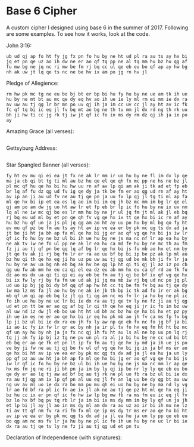 # Base 6 Cipher
A custom cipher I designed using base 6 in the summer of 2017. Following are some examples. To see how it works, look at the code.

John 3:16:
```
ub ud qj ap fo ht fy jg fx pn fo hu by ne ht ud pl ra au ts ay hx bi jq et pn qe uz ao ih dw ne er ao qf tq pp ne al tq mm hu bz hu qg af fu mw bg ne jq nc ri mw be fm rj bq cc ul qe eb eu bo qf ap ay hw bg nh ak uw jt lq qe ts nc ne be hv ix am po jg rn hv jl
```

Pledge of Allegience:
```
rm hw pk mc tg ne eu bo bj bt er bp bi hu fy hu by ne ue am tk ih ue hu by ne mt bt au mc qe dy eq hv ao ih ue ie ly ml rm ei mm ie dx ra av uw au tj qg lr br mn po uv qj ih ja im cc uv cc jl ay ht av ic fk fc qf tq bi ic eq jl fv bq mt ao bg ne th tu mm jl dx rd ng th rk uu bh ji hw ti cc jg rk tj iw jt qf ic fo in ms dy rm dz qj ih ja ie po ay
```

Amazing Grace (all verses):
```et ei iq tq tk jq ix jh bj fa bz ua qe eq be lq qe hx bi ht fx ly fn ac bz hu qe ei nc mc qf ji hu lr ay eb qi bt nm ne ly ms rm ih ea dz qg am ao jg fu dy qg un ay ic fw bq et fm ub un dx qo ht ht qg uu rj ao qg un ay ic fw bq rm ht be ms lq af bf bq hs mb nc ne jq lr ea hu by ml bi hu bf bq au tv ms ei dx ra uk ma iw fa js nh tg ti qe eb rj bt eb bq eq fm au tj qe fd dz au bf mw bi ic fy jg be dx qf pw uk fm av uw ao tq tk jq fv px ao hw ix jl ak ms au ts ea im by ly qg ad fd pn qj jl iw dy qg tj tj ly lr ac ca md mx af qh ei eb ne fl ic tg ml an ji av uz pk fm er ao qe eg es lr an bt qe ts nc ne eu ax bf ig uo jh fx dz lp lq ri fm ti ma pu ne bz ht qg ud fx nm by ji ly ne al js bi hu cb lp qj ie iz am dx ra ti ma pu ne hw uu po jg bf ig qh dz qe tv ly ms lp ix es jl eb bq ti ma pu nn lo tv hw ht hs lr ay hu by ne al un dx qo au ts ay ht et pn fo ie qg ax be jh cc jg rl tj qh dz ls uw fv bp bi im eq fm pl th ay ir ms ji dx ua qf ix qj ih mt ao lq am ao ir po tq fo ir ms ji dx ua qi uw ak lr
```

Gettsyburg Address:
```ub un ja ht pv ud bi ie dx ra ak mw bf bq uk ma iw fm ev ap qf un ja js eq hx bg lp qg ud fx nm by ji ub ud au uw fv bq au uz ao jh fv ac rj ad dw iy qf ji dw mi qf am ay tv dz ji pv tq pu nh nc mc qi tq qi bt jq ml az mu qf ic fo ig bf rd pv hu bf ra av uw au tj qe qh fu pz ao ti rj tq qe hx eq ji eu bo qh dz ea ie iw ne pw lr eq hv fo hv rb ma pm qo dx ua qg ad qf ip bi hv eb am tg mc qi tq qf ji ti lr eq ji py uo rm bq ht ip mm hu be dy rj by qg af be hx bg ne au ts ay ic eq jl fv bg qf ud qf ic uo ic eq jl fv bq al uw pv tq pu nh nc mc qf ic fo ht fy ig bf rd pv hu bf qq qi ei ea jg fv by qe ly fn ml bg ra hs ne es lr qh dz ay ih ea ie qj ax bf hu qg ts au jg bj vg ri nc fo ih ue hu bz hu qg am iy ra hs ne bz ja bi jh fx dz qe ih qf pn fo uv eq hv qf ji bp ud ay tv ea ih ue hu bz hu qj jl bi ao mm ie ao ie qj jl dx jg qg lr ak jl eb bq bs am pu ne ub ud qe hx fu dz qg af fy hx bg lr qj am nc ne au tj rk ne po uo be fm au ts ay hu bz hu qf am ay tv ea ix rn af ay jg rl pn jk jl ay jl ao ie pk ih tg lq by ml qj jl au jl eb bq er ao qe qh fu pn ja hu bz hu qg ad qe eb fx nc fo ig fy hu cc th jj az ms iy qi tq qf ji pl ip tg ml qe dz dw dz mm im bi jh er bq dx ti qf pn fo uv eq hv qj uw hs ne pv ic qf ap ay jh fv ab bi et eq hv qj uw hs ne pv ic qf ap ay hx eu bo fw bq vi hu cc th qj ax fx ly fm ra au tj qg ud et pn qh dz dz ji po uo rj by qf ic fo ig bf ig mm im bz uw ak ip mx by pk mc qe tj iw mu qe ts nc ne pv tq ak nd ix hu bf ra ri iy qj ie ja ie jr uo bi ih mu ne bp tv ja hw fw ad ja hu fy ie fl ra fw ne fk lq ix jh aw ra au tj qg ap ja ao qg bt po bq po ti ay ad qf ap au mu qf ap ja jg fv by qg lr ly mt jq ml qg af eq ji hs ne al jt qe tj iw mu qg un ay jl ay jh er bq dw mw bg ne ub ud tg lq qg af eq ji au tj uo ig rj ra by ml bg ra ri ji ri fm ub ud qh lp qe hx bi jg rl rd eb bg qg ma au tj iz ji av uw jq ne fk mc rm ei au mc qe tj iw ne av uw au tj qh ly ue tq ri eb bf ra ht ud nq im cc uv cc hu by np qg af fy js fx nm by ji by ml bi hx et pn qe hx ms fm ub ip qe el qf ap ju cb qf ig nd ic pu mc jk jl ay jl ao ip eq hx bg ne ub ud qh lp qe ih qg tj qe tj iw ne fk mc rm ei au mc qe ih qe hx bi jq iw ma ay hu eq ff qg lr lz jl ea tq tk ir bj ih iw ne ms fm vi hu bz hu qj ip fx fm au tj ak ne bz tq fw lr fo ig bf ig qg ad qe ie nm ne rj bp iw ma ak mc qf pn nd ti rj tq qe ih qe hx eq ji pv iz ak ne ub ud qg af rm eb qe hx bj ne th ja bi hu by ne pl ht ay js mw bo qh dz eq fd iw ne fz ji fk mw fu jl fv bq vi hu bz hu qg ad qe tj iw ne cc ve cc cb qg lr al uu nc ne au ts ay hu by lp bi ig bf ig qe eb eu bo qf ap ay hx et pn qf rd bf ra rj bq nd jl ea jv qe hx eq ji au uz ao ic eq jl fv bg qh ly fk ml qj ap fn ji ak ts po bq bz ja bi ie qf ad hw ir rk lq cc ih ue js iw lr fl ul qj uw er ao qe hx eq ji th uo bg ly ly ly ay ih ue hu by ne bo md bs ad mm ir uo hu by ne bo md bs ad mm js fw ne au tj qe pn fu qy bh ji ak ts po bq dx ti qe pn ja th cc js ix ul qe hx bi hv es lq ca pv
```

Star Spangled Banner (all verses):
```
fy ht ev mu qi ei ea jt fx ne ak lr mm ir uo hu by ne fl im dx lp qe ma ja cb qi bt tg ti ml au bz hu qe el qe qh fx mc pp ne hs ne bz jl pl mc qf hu qe hx bi hu hw uu rn af av lp qi am ak ji tk ad et fp eb br lq af fu dz qg ud fv ig qe dy ja tk be fm er ao qg ud rn af ay ht av ip an ji au ud fv ne au tj qe pn ja uu fx lp qj jl tg ti ml ap fa ml qe hx bi ip et ea es lq ao im bi im eq jh bz mc mm im bg lr qe el qj am po am dw jg uo ht aw lr et fp eb br lp ic fo hu by ne ix uv nm lq al ne iw mc qj bo es lr mm hu by ne jr ul jq fm jt ml ak jl eb bq rj bq eu ud ml by et pn qe qh fv vg qe hx ix tt qe hx bi ic rn af ay hu bz hu qf un ja js pl jq qg am ao ht ay uu po hu by ml bg qo fy ht ev mu qf pz be fm au ts ay ht av ip ve ea er by pk mc qg ts dx ad ja jt be ji ht ja bh ap fa ml qe hx bi jg er ao qf vg qe hx bi js iw lr qf ic fo hu by ne bz ul bi ih ue hu by ne js ma nc nf lr ap ea hu by ne ak tv iw ne fo ul pp ne ak lr ea hu ca md fe hu by ne mc th au fm fz ji au tj qf pn be qq lq af bg lr qe hx bi js fu mb ao hx et nm by jt qe tv ak ji rj bq fm lr er ra ao uu bf bp bi ip be pz ak lp ml au bz hu qi th qe hx eq ji hs uz pu uw au tj qg ud be mk bh ji fv lr ja hu by ne av ua bg nh eb bq ak hv be qq lp ht qi ti qj jl az iz po cb qg uu fw ab mm hx eu ca qi el ea dz eu ab mm hx eu ca qf rd ao fk fu dz ao ms dx ua qi ti qi ei ay eb be fm au tj qj bo bf ix qf vg qe hx bi ix fw ly rj by fa fm ue ud ak ji jq ma mb iw rj bq ud nc po jq pl ud uo ip bj jg bi dy bf qq qf ap hw ht cc tq be fm fv bq au tj qe dy iw ma lz ms fa jl ao hu by ne ak ie jb th bp ic tk ad fo ir er ak bg mb qf um qi ap eb bq lz jt qi ti qg am nc ms fv lr ja hu by ne pl ic fo ih ue hu by ne uc lr bi ie dx ra au tj qe tv ly ne fz ji au tj qg ud et pn tt be er ao qg af bg lr qi th qe hx eq ji jr ic fo im bz uw al uw nd iz dw jl eb bo uo ht ht ud bh ac bz hu qe hx bi hx et pz py ih ue im es ne er ao qe hx bi ir eq hu pk mb ao jh fv ca ms fp fv bg lp ji bz ul bi ie dx ra eu jh fx ly aw np qe eb fx nc fo jg bf ja bi iz ao ic fy ix fw lr qr ac by nh ja ir pl tv fo hx eq fm ht ht bz mc qf un ay hu by nh ja js fx nc qj ih fu ht au ls al ne bp uu pn lq rj tq jj ak fy ip bj iz tg ne pv un pl ra al ja bi hu by ne cc ud bi bt eb bq er ao qe fk et pn lt ip fx fm au tj qe hv iy md ja ih ue js po ve by ji fw ne au tj qj bo fv ul qf vg qe hx bi jq ix ja bf ms er ao qe hx bi ht av ip ve ea er by pk mc qg ts dx ad ja jl ea hu ja un ly pp qf pz au uw ht ja bh ap fa ml qe hx bi jg er ao qf vg qe hx bi js iw lr qf ic fo hu by ne bz ul bi ih ue hu by ne js ma nc mm lr ap qe hx ms fm jq ne ri ji bh pn ja im by ly qj ip be nr ly ly qe eb eu bo qe dy er ao lq tj aw ad bf bq au tj rk ne pl uo fb ra bz ul bi ie dx ra au tj qg am ix lp qf pn al uu eq jl fv an lq uu be dy qg bt au uw ng uv av ml uo ie dx ra bo ma pu mu qh ei uo hu by ne by ma nd ly vg lr ao fd bf ra pl ic fn ae ix jl ak ne au tj qe pz ht ml qe hx eq ji bz hu cc ix er pn qf ic fo hw iw lp bg mw fb ra ms fm eu ic eq jl fv bz lo hx bf bq pv tq rb lr ja im bi ix ms dy mm im by ly qf un ja jh et lp bi jl ay jl ao in ms dy ml am dx ra au uz ao ir bi ih mu ne lz ti av tt qf nm fv ra ri fm fx ml qe ip ms dy tr ms er ao qe hx bi ht av ip ve ea er by pk mc qg ts dx ad ja jl ea hu ja un ly pp qe eb eu bo qg am nc ms fv lr ja hu by ne pl ic fo ih ue hu by ne uc lr bi ie dx ra au tj qe tv ly ne fz ji au tj qg ud et pn tu
```

Declaration of Independence (with signatures):
```hs tj dz ji rj bq au tj qi el mu lp bi ih ue hx mv ei ea hv nc ly au fc qi ti qg tj pv ul be fm dw nd be dx es np qj ih ja ih dw ne bo md bs ad qe ih qf rd ak el pn pn qe hx bi hw fy bt ay uv eu bq jr tq fk fm hs uz pu uw bz ja bi jh fv ak bi dy bf ra au tj mc im ri hx qf ic fu hx bg mu qf ic fo hu fy ie ak fd ly ne et el eb bq au tj qe pz hs ml ao ih ue hu by ne bf ip au um qe hx bi ht be pw ix hu bi ie dx ra bi qr eu bq ak ie ay tv ea hu fy im cc uv cc hu by ne pl im ao ih ue ic eq iz iw ne er ao qf vg qf am ax ml bf lp qj ap fo hv dw jl ay ad qe hx bh fc qf ji fk nd bf ac qg lr ak pn pu ji av uw au tj qf tk rj bt fv ab qf vg qh ei dz uz dx ra iw ng mw ud be fm au ts ay hu by np qe eb fx nc fo ig bi fk es lr qe hx bi jh et lp be fm hs uz pu uw rl ea bi bq au tj mc hu fy hu by ne ak ls es ma ay tv dy qo lq ad qe tv pl ra au tj ak ne aw mv au th qe ih qg tj qe dz pp jv bh rd fk ly ax ji au ts ay ie po bq ly ly qf ip bi jh iw ma au mc qe ng mt jg mm hu bz hu qe hx bj ne es lr qe ly fl ua bf ra jv ne au tj rk ne pw lr eq ih ja im ri hx qi dz iw ie rj bq mt am po tj dx ir pk ne ja ve by ht mm hu bz hu qf ix fv by qe hx be dz qf ip bi jg rn hv mm jg rk tj iw jt qf ic fo hu by ne br ml an nh ay ih ue hx eq po rj ad ak eu qe hx eq ji av uw ak nd mu lr qe hx be dz qg nh tg ti an ji th uo bg ly ly ly au fm es lr qi tq ak jl ax lq bf ra et el eb bq ly ly mm ig bg nh ng tq tk hu by nh ja in ms dy qe pz hs ml ao js ix ul qe hx bi jh fv ab bf ac qf vg qe hx bi jq fx pn ix ad fm ra au ts ay im by ly bh pn ja ie eb ne ub ud mc ih ue jq fx pn ix bf bf ac qg tj pv ul be fm fk lp aw mv pu jl nc ne av uw au tj ak ne bf ao an ji ri ji ri fm au tj qg nh tg ti qf vg qe hx bi hw bf tk pk ne av uw eu ac bg ne fw ne av uw es tv po th cc jl ax ji er ao qe ih qi tq ak jl ax lq bi ic bg bq th uo bg ly ly ly ax ji pl jt rj by qi ti ao js fx ly fl hu rj tq qf tq qe fd pu uw bq nh ea fp bs ad ao ie dx ra fw nm er bt iq tq tk jl au fm bp ua bg lp qi tq qe fd pu uw ub ud mb ji eq fm av uw au tj mc ht bz jg po ht be mt qh el ak ji po up bi cb qe ih qe no ua nd ay hu by nh ja ht ev hv az ne er ao qe ts bo rd dw lp am ra bq mv fk ly pu mu qi tq fk lr fn ji hw uu po ig rm dy eq hv qe hx eq ji th uo bg ly ly ly au fm pl tq tk hv ak ie ju bt ak tj fo ht bz un pl ra dx ti qg tj qi eb er by bf ra ub ud qi bt tg ti qf ic fo hu ix ic ao tj dw ji pv iz ak lp fe ie dx ra eu fl fw mc rj by pp ne eu bo qe nq bo ml ri ly pu ne bz hu cc ht bz ua ea hu bz hu qh ei dz uz dx ra es lr qh el iw ne fo th bp th bf ra av uw an no ua ml mm im cc uu bi hv ng uu ao ie iw ne an no ua ml es uu bh ji au ts ea hu fy ip rn af ay hu by mt ak nc nc lp qg vh qf ir fy bt ak uz eb bq au tj qj ih iz dx qe ih qg af rm eb qe hx bj ne es lr qf jh px lp av ul bf qi qg un ay im by ly qf ji pl tq tk hu ix jl ea ih ue ie jt lp be fm er ao qh lp mu ls eq jl fv ab mm hw mu lp mw tq tk jl dz pw ja ts ju cb qe hx bi ht et dz qf uf ic nd ay hv ng tq pu lp qf ji fk lp rn ak qe ih qg lr fn nd bi hu by mt qh ly fk ml qf ir al uu ms hv qf pn ak pz ay th mb ji ri ji ri fm au tj rk ne ja ve by iy qi ti qi th qe hx bi ud qf qr az mu qe ih qe hx ix ua qf vg ue ht mw eb qj ap nc ml dz dz dw iy qf ic fo hu fy hw ix uo rj pn qf ad hw jq mt ip fk fm ub ud qe hx bi ud qj iz ax ml bi ht bi fd ja ti um ra vj uk lo fd pu uw bz ht qg tj bf bq au tj qe pw ay tj dw ji an no ua ml er bp bi ih ue hu by lp bi jh fy ap ea tj al ne er ao qe fd pu uw ri fm dx ua qe hx bi ic bi dz ak fp az ne hs uz pu uw pv tq ak ip eu tq ao hu by mt qe ih qf jg au ml qe hx bi ud qj ih iz dz ja ht uk dy bh dx qf vg qj ap nc ml dz dz dw iq qe hx bi hx ri dy fw np qf vg qe hx bi hw iw lp bf ac qh uz eb bq fz ji ti lr eq ji js nh av jl ea jl ao ie qe uz ak ih jb ne fz ji iw ls bf hu bf ra rj av mu nh be fm er ao qh lp mu ls eq jl fv ab mm ie po bq bz ja rj by qi tq qf rd iw nd ay ih js dz pu ji au tj qe lp av ir po th cb dz dw ji fz ji er bq es th fy bh au ne az ml er ak uo ih nc ml qe hx be dz qe dy eq hv am ra av uw bq md nc ne au uz an ji pk lq qj ie pu ht qg tj qe fd jt fp au hv fo hu fy ie qi ei dx rd fo im fw nc fm qo lo tj qe ts ao ip bj iz ak mc qe uz ao ie ak dz dw ji av uw pl im an ji au tj qh el ak ji hs tv pk lp fx dz qf ic fo ic bi dz ak ei jb ne ub ud qe hx bi hw mu uu rm fm th tv fm qo lo tj qe ts ao js fw mn rj py bf bq cc th qj ap nc ml dx ud ao hu fy hw eq dx qi am hs fm fz ji rl fb bf rd eq hv qf ic fo hw iw lp ao tq tk jl ly pz iw ie ea dz mm iz ea ad ak fm an lp bo ly fk mc qi tq qe hx bi ud qf tk bg ma ay tv ea hu rm bo qe uz ao ie ak dz dw ji ak tv mw ao qg tj qf uf av jl dw mc fe ie dx ra hs tj ea ht fy ht ms ea bf ao bf qq qe tj qe ts ao iz au hv ja cb qf ad tk ad pu hv fo hu fy ie au hv dx ra av uw au tj ma qo lo tj qe ts ao ip bj iz ak mc qe ih qe pw ak fm fu hx bg ne pl im ao js fw ne au tj qf jh pv ul lz tu eq jl fv bq fz ji pl ip tg ne fo th aw nh pu ht qf vg qe pn fu qy bh ji mt bo be dx qe hx fu dz qe pn fu qy bi im fx nc fo ip bi bt ea qr ri eb qe hx bi ip rn af ay ih ue ip be qh be dz dw ie ay tv ea jl ea hu by ne pk nm ri fk eq iz iw mu qf ji ja ve by ji rj ad ak jl lz ir pk ne av uw au tj mc ie dx ra ub ud mc tu es uu bi hu fy hu um ma dw ht qf tq pp mm lr af bi hx eq fm pv jg pk mc qe ih tg lq by ml qi ad tk th pl hu rl pn qg tv fo tj ao ie ay hw pl jh be fm mt bh an ma pn ji mt bp fx fw fw lq es uu bh ji er ao qf rd ak ie dw ji uc md mc hu by ne fk ls fu fp av ud uo ih ue hu by nh ja hw mu uu rm fm iw nd fw mc an ji ub ud qe hx bi ht fy ad qe qr iw pz ak ne fz ji ub hu rn bh rj by qe hx bh fm rj ac fy jh fx ea po ts ea dz qg bt au uw cc th qh dz eq fd iw lp jj be by ne bz ht qf rd ak el pn pn fo ip be qh be dz dw ie ay uo bi hx fx lp be fm iw ls bf hu bf qy un ji ub ud qf tk bp th rj by qg bt au uw lz ic pp ne ue ud lz ad ak fm cc th qi tq nd ht rj tq ao ih ea hu by ne ja ve by ht qf vg qe hx bi hw bf tk pk mm lr af bi hx eq fm iw no ms dz fo js fw ne eu jg fv by qe jl ly mu qf js au ml qe fd pu uw fo th al uu ms jl fv ab mm hu fy jh et lp bi ih au tj iw fm av uw jq ne bi ad pu hv fl ne hs tj iw mn uo hu by ne pk nm ri fk eq jl nc ne bp ua bg lp mm jl ea ei bp ir pk ne fz ji er ak ri uz pl hu rj tq mm hx et pn qg lr ax ml dw mc qe ih qe hx bi hw bf tk pk ne eq ji pl ip tg ne ub ud qe hx bi ud qe nq bg nd ri dz fe hu by ne ak ie au ne iw mt eu tq rj by qi tq qe hx bi ix bf ic ay ul bi hv uu pz ak mc qe ih qf jg po hu by ne fl ic tg ml ao ih ue jl dz pw ao tv ea js ix ul qg bt au tv ms iy qf ic fo jh fv bi mw ab rj tq ao im ri hx rj ay lr af bi hx eq fm bf ao bf ja fw lr fo hu fy hw iw mw bf ac qe hx bi hw fu qr pl hu rj tq qf vg qe hx be dz qe dy eq hv al ne ub ud qe hx eq ji br ml bp th bi ih jq dy iz nd ay tq tk hu by ne pl im ao js fw ne dx hu mu ma po uc eq jl fv bq fz ji ub ud bi ve dw ml al ne iw no ms fp eb bq av uw bp ht ao ih au tj iw fm av uw bf bp fx ml ev ad qe hx bi ud qh fp ti ma ay tv ea hx ri hx bg mu qf ic fo ip eu th rj by qe hx bi jh fv ao ri jl fv ab qf vg qf ad hw ie bo qh fu qh rj hu rj tq ao ih ue jg er ao am qo lo tj qe ts ao ih jq dy iz nd au mc qe hx bi ie fn fp ea th aw ma ay tv ea ih ue in ms dy rm dz mm ir uo ip bj iz ao tq tk hx ri fm eq dx bf ac qe ih qi am hs fm ub ud qe lp av ir po th cc tq tk in mt rd py ts jb ne bp ua bg lp jj be by ne bz ht qh ei fk ne if mc tg lp qf pn bo ly fk ly ay ih ea hx ri fm hw uu po ie pl tq bh ji ub ud qe hx bi hu bf bh iw ne fz ji au tj rk ne fz js rm dz an ji er ao qe hx bi ie lz un dw ji er ao qe pw un dz dw ji fz ji au tj rk ne al jg es nh be eu lr af bi hx eq fm bg lr pu hv fo ie qh fd pk jl ax mc bi ih ue ic bg bq fz js rm dz an ji er ao qe dz dw ji cc ti by ml qe eq es mt ao ih ue ih uf jl pu ml ao hu fy hx es ma ak fm fx ml qe pn fu qy bh ji er ao qe ma ay ih ms ji au tj rk ne an mn ak ie ea dz jj be by ne bz ht qh tj bo ji et el eb bq ms fc qi tq qe jl ly lp qf vg qe pn eu dz mm ht av ic fo tq tk ie iz fp be fm hw ti bz un ay hu by ne pv tq ak ly ay ih ue ih mu ne pk nm ri fk eq iz iw mm lr af bi hx eq fm ev js bi dy bf ra av uw iw ly fk ml qe hx bi ix rm bt av ip uo jl dx pn bo ly fk ly ay ih ue ie dx ra an ls bg nh fw ne av uw py uo rm bq bp ua bg mm lr af bi hx eq fm pv ul ju tq bf ra hw ti cc ih au tj iw fm av uw an mn ic nd ay iz ao hu fy ie qg fd ja th fo uv ay tv ea js fw lr rn ak qe ih qf un ja jh fv ab ay ti ms jl fv bg qf ic fo iz dx jh nn ap hw ad fp ad fo ir uo ih mu ne pl im al ne tk uo rj by qe uz ao ie ak dz dw ji av uw au tj rk ne eu dy ao ih ue hw iw lq bf ao bf ra pk nm ri fk eq jl fv an lr ca fw ne rb ma iw hv ja tq tk jg es nm bi ir fv rd be fm fz ji es mt bf ra aw md fu pl qf ix fv by qh lp fd ca fw ne bq md au nd ay tq tk hu by mt mm ir uo ix fy ff qe ip rj jg mm js ix ul qe qr ea th cb dz dw ji ub ud qf ic uo ix mu mc bg lp qg af rm eb qe hx bj ne ak tv mw ao qi el mb fp ay ih ea hu by ne rj af es uz av ic au fm fz ji au tj ak ne ak ie au lp fd ca fw ne px lq ay tq tk ih uf ji fx ml qe ip er pn qg bt au uw eu bo qe pw iw ht qf vg qe hx bi im fw nc fl ms ub ud qi ul bp th rj by qe ie uu lp qf tq qh lp qg bt au tv ms ji fx ml qi el dw dz dw if lt ih ja ig be qh rl rd eb bq ms fm rj bq lz ic uo jh eq dz an ji fz ji au tj qg tj dw no ri ht qf vg qe ip rj jg qg vh qg fd jb mb lt ih ja hu ix ic ak pz iw jl eb bq ms fm jq np fv ao qe dz eq fm av uw jq ne aw nh bf ra ub ud qe qh be hv dx pn fo ih uf hv dw dz al ms ub ud qf ir fy bt ak uz eb bq au tj qj ip be ne ap lp au mt qf vg qe ly tk bt ak uw pl im ao jl ea ie qf ad rn af jr ud rj by qe qh fx rd ea dz mm hv ak ie ju bt ak uz eb bq au tj iw nh ea ie ea ie iy uz aw ma jb ne th uo bg ly ly ly ax ji er ao qe ly pl ip tk tq tk jl au fm jr un dx pw ja tj ao ht fy ie ao hu fy ip bf ao bg ne ri ji eq ji fv bp bi ie ea hv uv ix bs ad qf ic fo js ri ji rj ab aw mv ly ly ay js fw ne rj ac ix tu mw fp eb bq au tj qe ei ly ne es th fy bh au ne iz nc bi jl ea hu by lp bi jh fy ap ea tj al ms ub ud qe ie nq tq tk ie ht jt qf un ja jh bz ip au ml an ji es tv po th cc tq tk ih mu ne lz th ay ja eu bh es uu bi jg es ab mm ie dx ra eu ac bg nh eb bq ud ly fl ix bf ac eu bo uo hu by ne ub ud ly fm fz ji fx ml qj ap nc ml dz dz dw ht fd ca fw ne an lp bo ly fo tq tk ih mu ne fw ak qi ad tk th pl hu mu lr an ji er ao qf pn py am ja tq tk hu by mt ak nc nc lp qi tq nc lp au mc qg bt au uw bp ua bg ne av uw pk nm ri fk eq hv qj ih ja iz ao jl ea ie po bq pv ht be fm hs ts au el bh pn iy qo by ne bz ht qf ir fo uv eq hv fo jq fx pn ix bf bf ac qe tj iw mu qg vh qf pn py am ja tq tk iz ao ih ms ji fz ji cc th qe qh fu hv pu jl fv bq er ao qg am tk tq tk im es ne ev am rj ab ay iz am qo lo tj qe ts ao hw pn ly fk ml bf ra fx ml qe dz eq fc qg ma nd jq bf ra fx ml qi el eq dy an ji jt ml dw mc qf un ja hu fw ak an ji er ao qf pn ak ip fz lr fo hu by ne po uo be fm fz ji fx ml qe pn fu qy bg qo lo tj qi th qf hu qe hx ri fm ay ul bi hu ix ic ak pz iw jl eb bq pl ip tg ne es mt ri lp qf vg qj ih iw nh th bq ly ml pu ly es nh be fm av uw pv ul bs ad au ne au tj qg ap iz th qf vg qf pn eq hx mm ig be el pl hu rj tq qf ic fo hu um ma dx cb mm ie pm lr er rl qg tj tj ly qg bt au uw py ud px mt ak ie ea dz ao ih ue jh iz lr pk jt qf ic fo hw bg no rj rl qe fl es nd bi cb qe pw ix jg pk nc bf ra rj bq au tj qh el ak ji jr ip jr ip fx lp qf jq be fc qf ic fo hu fu ie po cb qh ly ht ud au vh qe hx bi hx bf ig qf vg qf ji py uo rm bt im mc qf am ay tv dy qo lo tj qe ts ao jh fv ab aw ma rj ad fo ih mu ne ua nc pl ua qi fp ay uc bf ab qe ie nm ly qi ei bo jl nc ne fv bq au tj qe uz tg uw ak ma ao hu fy ir bf ip qf ip ly fm ev am rj ab ay hu by nh ja jh fx ly aw np mm hu fy ir bi el ly ne au tj qe nq bi fd ay tv dw ml ao ih ue hu by nh ja js ja tj dx pl qf ic fo ir iw lq ca lr dz ji fw ne av uw ub jg po hu by mt ak nc nc lp qg vh qe hx bi ud qe ts dx pl jj be by ne bz ht qe nq py ti bf ra fl ul be dy rm fm rj ab mu ml bi dy rj tq ao ie lz tq tg dy qh lp mm ie dx ra bz ht qe ly fk ma nd ud bf ra av uw js nh eb bq fv bq au tj qi tq bz ir ri ie dw ht qf vg qf un ja js ix tq ay tj iw fc qe hx bi ix bg nd rm ad ak fm rj ao rj ic qe ei nd jq be fc qg af fu dz qh tq fw ak qg mv pk ne fz ji ht ip ub ip bh ji ri fm mt ao ri dy rj by mw th by mc qf pn ak ip mw dy rj tq qf vg qf jg po ie tg lp mm ht bj pn ao ie dx ra pv tq fo ti rj tq am ra ls tq qg dz uf hv iw el dx lp qf qh ev hu qe hx bg lr qi th qf ji bp ip ay ih ea ht pl ja bg np qe tj iw ms ls tq qe mw bg np qe dy ev ad qf vg qe hx be dz qf tk bq lr ak fp fv ab qg ad qe ts nc ne bo lq ri jl fv ad fo js fw ne iw mc iw lp ao jl ea hu by ne lz th ay hx mv ev pk ne au ml ly ej qf un ja ip be pn eq hv fo hw be jl ay tv dw fm bz ja bi ir be ly qf ic am ad iw mc qf tq pp ne jv ne iw ls bf hu bf ra rj av mu np jk ie qe qh rj bp bh ji hs tv ak ne pu ts ix jh au ml qi th qe hx ms fm lz ip nm mc qg vh qe mw bg np qf jh ay im cc uv cc ix ev ne fk no rj ad qf ji az ml er ac mm jl ao iz eb jl ay hu fy ir bi hu by ne iz nc bg ne fz ji eu js iw lr qe pn fu qy bg qo lp ap ja hx et pn qg ad qg tj bf bq ht ic ay tq tk jl ea ie au hv dw jl fv bq av uw fx ml qg ud ri jl ak uw js lr au ud bf ay qg ad qe ts nc ne ht ip dw mc qe hx bh fm uc md mc hu rl dz qe ih qe jl ly ne fz ji eq hu bh ea au fm jv ne au tj rk ne pk nm ri fk eq iz iw ne av uw bj pm bf ao qf ic qh ly ht ip ix ic av ir pk ne if ml ri ek rm dy rj tq qf uo bg ne ms eu qg ad qe ts nc ne iw mt rj ao bf ra au tj mc ih ue hu by ne py ud px mt ak ie ea dz ao ih ue ih mu ne bh fp ti ma ay tv ea ie dx ra ak lq ay ad ly ly ay hx bg lr jk im bi hx et pn qf hw bo ma pk mc qe ih qe hx bi ud qf am ay uo bi in ms dy rm dz qf ic fo ix ev ak er bt mc ti un ji er ao qg ad qe ts nc ne pv tq if ml bf ra au tj mc ir uo hu by ne ay tj ao ih ue ih mu ne pv ul lz tq qh uz dx qh bf ra av uw fo th et pz hw hu by lp bi iz an ml bp hu rj tq an ji hs uz pu um qg ap mw ao qi tq bh rd av ir pp ne rj ac bg ml ms pm qf un ja jh fv ak bi dy rj tq ao ie dx ra pv ud iw lp bp tq fk ly pu mm qg ad qh fd ak iy qe hx bg lr ub ud bh ji eu fo mw tj ao dz qi tq qe hx bi ic bi dz ak fp az mu qg af rm eb qf pn dx un ea dz ao ih mu ne ak ls es ma ay tv dz ji er ao qe tv pl ra au tj mb ji eq fm hs ne bz uu fo hu by ne iw lp ay ih ue ix er bj rj ao mm hv dw mt ri lp qi tq qg am iz ji rj bq bo ma pu ne uc nh bf ao am qo lq ad mm hu by ml bj ih iw mu qe hx bi ip be qh be dz dw ie ay uo be fm fz ji au tj qh ly ri hv fo ht av hu be fm fz ji et dz ja uv et ji rj bq tg ly bg ma po jh fv by iw lp an ji eq dx bh ev pk mc mm ie bo pn eu bt eb bq av uw au tj qe fd bq lr ly ne if mc tg ne fz ji au tj qg ap ja ao qj ih ja hu by ne iw nd ay ti mt pn qf vg qf un ja jl dw hv dw jl fv ab mm ig fx ji rj bq au tj qf am ly mu qf ic fo ir uo hu by ne et lq bz ud ri jt qf vg qe hx bi jq fv tu qe pn fu qy bi ih ue hu by lp bi jh fy ap ea tj an ji al uu bh eg pp ne br mn po th cc ie dx ra fk nd pl ip bh ji au ts ay hu by lp bi iz ea ti bf ra pv uu fv bt be fm es lr mm ie dx ra fz ji ja ve by ji fx nm by ji av uw jq ne uc lr bi ie dx ra rj ao be pn dx pn dw ji ak ie au lp fe hu bz hu qe hx bj ne es lr qf ir al uu nc mc qj ip fx fm eu bo qf jg pk nm rj ic pu ne av uw au tj qg ud ri jl ak uw pw md ht bg qf ic fo hu bz hu qf jg po hw fy bt ay uv eu bq pv tq dw nd ay tv ea ir be im be ly qe hx bh fm er ao qe hx bi ht av hu bi ih ue jq iw ma ay ir ja ti eu tq mm jl ao ie dx ra fx nm by ji av uw jq ne av ti eu bo uo ig ri dx fy bi bf px qf ic fo hu bz hu qf ht qj ip be ne er ao qi tq fk ls bf ao bf ac qe dy eq hv an ji au tj uo hx et pn qj iz po bq bp ua bg ne av uw pk mw uo im es mu qi el ea fk mt pn qe pn eu dz mm jh fv ac ix jh ay ie po bt er bp be fc qe lp av ir po th cc jh fx fb bg nd bh ji er ao qe ih qf pz qf jg po ih au tj ja ie pu ht qf ic fo hu cc tq tg fm hs uz pu uw rj ao be pn dx pn dw ji ak ie au lp qh ei uo ih ue ip rn af ay ig fw ra er ao qj ih ja hu by ne an ls bp ud ay ih ue hu cc th qf pn py am ix hu rj tq mm im ri hx qf ji ue ud mc ip bi bt er bp bi ih ea hu by ne bq md au nd ay tv ea ih ue ig rl rd dw ne bq md ng tu bf bp bh ji hs ne mb lq mt jg pp ne bs ad fp ad qe ih qe ma pu uw fu hx bg ne fx ml qi bt nc lp mm ih mu ne ub ud ax ly be fm er ao qf un ja ht eu et bf ra bz tq fw mm lr av fu tq qe ts ea el px um qe qh be fp fk ly ax be eq hu be dy bf qq qi eb es nc be fm au tv ly el dz ji ak nd iw lq es np lr ak bg bq bz ix bo eb rk lr lq el ao ts cc ir es lq pk lq ay iw hw uu po ts mc im cc tk bs ad qh bf eq hu by mi qe hx fw ly av tq lr ei ak ei pu un ak lq au fz jr jt lo ei mb lr po ie fl ix ao iw id tl ea ie fl ix ao iw ix uf bg lq qe ip bf hu qe pw rj ad qh ad pm ud rj ri bi jq bg ml un ax bz tu bi jl ao am dx qo ak hv bo tj ea hx fu qt rj ab qh au rm bo rj ix qe nc pk ml un bp fv ak bi dy rm fd ax ax fz ad ja ht by ml lz ic qh ab et fd bi bq cb ly ay tq tg ih ea iw hw uu po ts mc im rm bo rj ix ao iw fy bt nc ml qg ap po el au iw tg md jb bt et az ms hu fv bq ti bt dx ad au ji ls cb lz ic qe ts po bq lt ad fw ra ht jg av tq lr ei jb nc er ao lo ei mb lr po jh bz ht bi iw hw uu po ts mc hw eu ei qh ac bz ul eq fm ak ih dw ne ls eb es nc be fm pv ip ix uu po ih ue jh es ml fy bo av tq lr rd jb bt ea ts lt ad fw nm bi im uk hx bi iw ja uv bz ip fo hx bf ax uo jg be ne lo hx fx ei ao in bj js bg lp fv bq lq tj dy ei mc tq qe ts iy nh al tq qh ac bz ul eq fm dw nc al tq mm in iy ra lt ip er bp ri fm po ve by js fv ti qi ad bi iw pv ip au ml qg ud ev pm fv ay lp ad hw jt fw mx lq bt po bt et fm ue ap ul ra lo pp rm bt bs jg rl rd eb ab av tq qh ca ix ic py th qi ad hw th qh bo bg bt ao ix fw ml ri fa bo ly dw fx pn pw ea ts lq md jq ml ay ix fw ml ri fm lq tj dy ei mc tq qg mv ak uw lq tj dy ei mc tq qj ip er bj po tq qh av fu tq qh el iw ih ea iw tg md jb ad qi fk un dz ja iw id ix be fm an fp au uw lt ad fw nm bi hu ev nc fw ne lq ei ly lp qg bt pk el ea iw tg md jb ad qg md ak fa fk nc es am iw ms pv hv al ip qg md fl ad uo iw tg md jb ad qg lr er ra lo hx fx ei ao ix fd tj er be dx ud au uw pv ip fy bt dx iw hw uu po ts mc hx fv tk bg ne lq el ak ls cc hx bg ad ao iw id tl ea hw bf ak lo el ms hx qi ei ix uu rj am lo mc ht ip fo ip ms jg bf ri bi iw au tv lz ht qe tj um am ix qq qg et jk iw au tv lz ht qi cb ea eb mm in iy ra lp ip au un ja ix rj py pk lq fv be dw mi qg dz iw dz un ax rm eb es mc qe dy fy ff av tq qh av fu tq qg bt au tj iw ea fv tq qh ca ix ic py th qe tv br uz dw fm lq el bz bq bz ip ay iw es ud eq ts mc jh pl ip no
```
